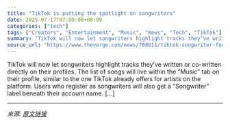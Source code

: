 ```yaml
---
title: "TikTok is putting the spotlight on songwriters"
date: 2025-07-17T07:00:00+08:00
categories: ["tech"]
tags: ["Creators", "Entertainment", "Music", "News", "Tech", "TikTok"]
summary: "TikTok will now let songwriters highlight tracks they’ve written or co-written directly on their profiles. The list of songs will live within the “Music” tab on their profile, similar to the one TikTo"
source_url: "https://www.theverge.com/news/708611/tiktok-songwriter-features-music-tab"
---
```


TikTok will now let songwriters highlight tracks they’ve written or co-written directly on their profiles. The list of songs will live within the “Music” tab on their profile, similar to the one TikTok already offers for artists on the platform. Users who register as songwriters will also get a “Songwriter” label beneath their account name. [&#8230;]

---

*来源: [原文链接](https://www.theverge.com/news/708611/tiktok-songwriter-features-music-tab)*
